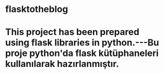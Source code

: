 # flasktotheblog
# This project has been prepared using flask libraries in python.---Bu proje python'da flask kütüphaneleri kullanılarak hazırlanmıştır.
